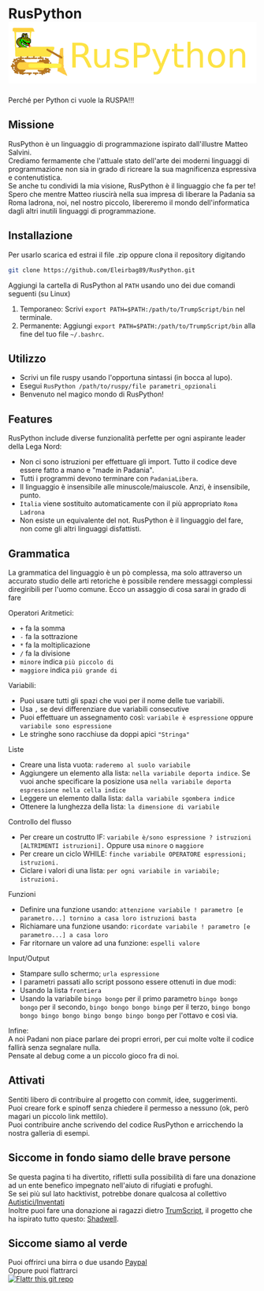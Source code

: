 # RusPython <img src="https://raw.githubusercontent.com/Eleirbag89/RusPython/master/RusPython_logo.png" />
Perché per Python ci vuole la RUSPA!!!

## Missione
RusPython è un linguaggio di programmazione ispirato dall'illustre Matteo Salvini.   
Crediamo fermamente che l'attuale stato dell'arte dei moderni linguaggi di programmazione non sia in grado di ricreare la sua magnificenza espressiva e contenutistica.   
Se anche tu condividi la mia visione, RusPython è il linguaggio che fa per te!   
Spero che mentre Matteo riuscirà nella sua impresa di liberare la Padania sa Roma ladrona, noi, nel nostro piccolo, libereremo il mondo dell'informatica dagli altri inutili linguaggi di programmazione.

## Installazione
Per usarlo scarica ed estrai il file .zip  oppure clona il repository digitando

```bash
git clone https://github.com/Eleirbag89/RusPython.git
```

Aggiungi la cartella di RusPython al `PATH` usando uno dei due comandi seguenti (su Linux)

1. Temporaneo: Scrivi `export PATH=$PATH:/path/to/TrumpScript/bin` nel terminale.
2. Permanente: Aggiungi `export PATH=$PATH:/path/to/TrumpScript/bin` alla fine del tuo file `~/.bashrc`.

## Utilizzo
* Scrivi un file ruspy usando l'opportuna sintassi (in bocca al lupo).
* Esegui `RusPython /path/to/ruspy/file parametri_opzionali`
* Benvenuto nel magico mondo di RusPython!

## Features
RusPython include diverse funzionalità perfette per ogni aspirante leader della Lega Nord:
* Non ci sono istruzioni per effettuare gli import. Tutto il codice deve essere fatto a mano e "made in Padania".
* Tutti i programmi devono terminare con `PadaniaLibera`.
* Il linguaggio è insensibile alle minuscole/maiuscole. Anzi, è insensibile, punto.
* `Italia` viene sostituito automaticamente con il più appropriato `Roma Ladrona`
* Non esiste un equivalente del not. RusPython è il linguaggio del fare, non come gli altri linguaggi disfattisti.

## Grammatica
La grammatica del linguaggio è un pò complessa, ma solo attraverso un accurato studio delle arti retoriche è possibile rendere messaggi complessi diregiribili per l'uomo comune.
Ecco un assaggio di cosa sarai in grado di fare

Operatori Aritmetici:
* `+` fa la somma
* `-` fa la sottrazione
* `*` fa la moltiplicazione
* `/` fa la divisione
* `minore` indica `più piccolo di`
* `maggiore` indica `più grande di`

Variabili:
* Puoi usare tutti gli spazi che vuoi per il nome delle tue variabili.
* Usa `,` se devi differenziare due variabili consecutive
* Puoi effettuare un assegnamento così: `variabile è espressione` oppure `variabile sono espressione`
* Le stringhe sono racchiuse da doppi apici `"Stringa"`

Liste
* Creare una lista vuota: `raderemo al suolo variabile`
* Aggiungere un elemento alla lista: `nella variabile deporta indice`. Se vuoi anche specificare la posizione usa
`nella variabile deporta espressione nella cella indice`
* Leggere un elemento dalla lista: `dalla variabile sgombera indice`
* Ottenere la lunghezza della lista: `la dimensione di variabile`

Controllo del flusso
* Per creare un costrutto IF: `variabile è/sono espressione ? istruzioni [ALTRIMENTI istruzioni].` Oppure usa `minore` o `maggiore`
* Per creare un ciclo WHILE: `finche variabile OPERATORE espressioni; istruzioni.`
* Ciclare i valori di una lista: `per ogni variabile in variabile; istruzioni.`

Funzioni
* Definire una funzione usando: `attenzione variabile ! parametro [e parametro...] tornino a casa loro istruzioni basta`
* Richiamare una funzione usando: `ricordate variabile ! parametro [e parametro...] a casa loro`
* Far ritornare un valore ad una funzione: `espelli valore`

Input/Output
* Stampare sullo schermo; `urla espressione`
* I parametri passati allo script possono essere ottenuti in due modi:
* Usando la lista `frontiera`
* Usando la variabile `bingo bongo` per il primo parametro `bingo bongo bongo` per il secondo, `bingo bongo bongo bingo` per il terzo, `bingo bongo bongo bingo bongo bingo bongo bingo bongo` per l'ottavo e così via.

Infine:   
A noi Padani non piace parlare dei propri errori, per cui molte volte il codice fallirà senza segnalare nulla.   
Pensate al debug come a un piccolo gioco fra di noi.

## Attivati
Sentiti libero di contribuire al progetto con commit, idee, suggerimenti.   
Puoi creare fork e spinoff senza chiedere il permesso a nessuno (ok, però magari un piccolo link mettilo).   
Puoi contribuire anche scrivendo del codice RusPython e arricchendo la nostra galleria di esempi.

## Siccome in fondo siamo delle brave persone
Se questa pagina ti ha divertito, rifletti sulla possibilità di fare una donazione ad un ente benefico impegnato nell'aiuto di rifugiati e profughi.   
Se sei più sul lato hacktivist, potrebbe donare qualcosa al collettivo [Autistici/Inventati](http://www.autistici.org/it/donate.html)    
Inoltre puoi fare una donazione ai ragazzi dietro [TrumScript](https://github.com/samshadwell/TrumpScript), il progetto che ha ispirato tutto questo: [Shadwell](https://paypal.me/Shadwell).

## Siccome siamo al verde
Puoi offrirci una birra o due usando [Paypal](https://paypal.me/eleirbag89)    
Oppure puoi flattrarci   
[![Flattr this git repo](http://api.flattr.com/button/flattr-badge-large.png)](https://flattr.com/submit/auto?user_id=eleirbag89&url=https://github.com/Eleirbag89/RusPython&title=RusPython&language=it&tags=github&category=software) 
